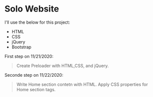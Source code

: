 # Solo Website
I'll use the below for this project: 
  - HTML
  - CSS
  - jQuery
  - Bootstrap

First step on 11/21/2020:
> Create Preloader with HTML,CSS, and jQuery.

Seconde step on 11/22/2020:
> Write Home section contetn with HTML.
> Apply CSS properties for Home section tags.
